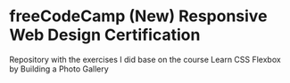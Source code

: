<h1>freeCodeCamp (New) Responsive Web Design Certification</h1>
Repository with the exercises I did base on the course Learn CSS Flexbox by Building a Photo Gallery
